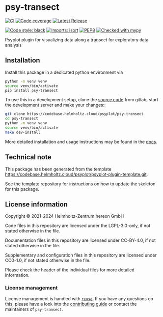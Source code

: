 <!--
SPDX-FileCopyrightText: 2021-2024 Helmholtz-Zentrum hereon GmbH

SPDX-License-Identifier: CC-BY-4.0
-->

# psy-transect

[![CI](https://codebase.helmholtz.cloud/psyplot/psy-transect/badges/main/pipeline.svg)](https://codebase.helmholtz.cloud/psyplot/psy-transect/-/pipelines?page=1&scope=all&ref=main)
[![Code coverage](https://codebase.helmholtz.cloud/psyplot/psy-transect/badges/main/coverage.svg)](https://codebase.helmholtz.cloud/psyplot/psy-transect/-/graphs/main/charts)
[![Latest Release](https://codebase.helmholtz.cloud/psyplot/psy-transect/-/badges/release.svg)](https://codebase.helmholtz.cloud/psyplot/psy-transect)
<!-- TODO: uncomment the following line when the package is published at https://pypi.org -->
<!-- [![PyPI version](https://img.shields.io/pypi/v/psy-transect.svg)](https://pypi.python.org/pypi/psy-transect/) -->
[![Code style: black](https://img.shields.io/badge/code%20style-black-000000.svg)](https://github.com/psf/black)
[![Imports: isort](https://img.shields.io/badge/%20imports-isort-%231674b1?style=flat&labelColor=ef8336)](https://pycqa.github.io/isort/)
[![PEP8](https://img.shields.io/badge/code%20style-pep8-orange.svg)](https://www.python.org/dev/peps/pep-0008/)
[![Checked with mypy](http://www.mypy-lang.org/static/mypy_badge.svg)](http://mypy-lang.org/)
<!-- TODO: uncomment the following line when the package is registered at https://api.reuse.software -->
<!-- [![REUSE status](https://api.reuse.software/badge/codebase.helmholtz.cloud/psyplot/psy-transect)](https://api.reuse.software/info/codebase.helmholtz.cloud/psyplot/psy-transect) -->


Psyplot plugin for visualizing data along a transect for exploratory data analysis

## Installation

Install this package in a dedicated python environment via

```bash
python -m venv venv
source venv/bin/activate
pip install psy-transect
```

To use this in a development setup, clone the [source code][source code] from
gitlab, start the development server and make your changes::

```bash
git clone https://codebase.helmholtz.cloud/psyplot/psy-transect
cd psy-transect
python -m venv venv
source venv/bin/activate
make dev-install
```

More detailed installation and usage instructions may be found in the [docs][docs].


[source code]: https://codebase.helmholtz.cloud/psyplot/psy-transect
[docs]: https://psyplot.github.io/psy-transect/installation.html

## Technical note

This package has been generated from the template
https://codebase.helmholtz.cloud/psyplot/psyplot-plugin-template.git.

See the template repository for instructions on how to update the skeleton for
this package.


## License information

Copyright © 2021-2024 Helmholtz-Zentrum hereon GmbH


Code files in this repository are licensed under the
LGPL-3.0-only, if not stated otherwise
in the file.

Documentation files in this repository are licensed under CC-BY-4.0, if not stated otherwise in the file.

Supplementary and configuration files in this repository are licensed
under CC0-1.0, if not stated otherwise
in the file.

Please check the header of the individual files for more detailed
information.



### License management

License management is handled with [``reuse``](https://reuse.readthedocs.io/).
If you have any questions on this, please have a look into the
[contributing guide][contributing] or contact the maintainers of
`psy-transect`.

[contributing]: https://psyplot.github.io/psy-transect/contributing.html
